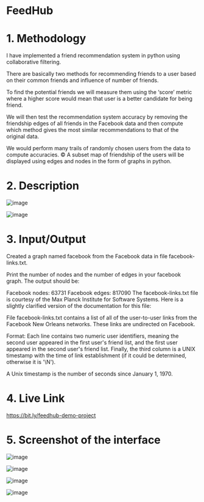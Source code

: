 
# FeedHub

# 1. Methodology 

I have implemented a friend recommendation system in python using collaborative filtering.

There are basically two methods for recommending friends to a user based on their common
friends and influence of number of friends.

To find the potential friends we will measure them using the ‘score’ metric where a higher score would
mean that user is a better candidate for being friend.

We will then test the recommendation system accuracy by removing the friendship edges of all friends in
the Facebook data and then compute which method gives the most similar recommendations to that of the
original data.


We would perform many trails of randomly chosen users from the data to compute accuracies.
© A subset map of friendship of the users will be displayed using edges and nodes in the form of graphs in
python.



# 2. Description

![image](https://user-images.githubusercontent.com/55930740/208229853-ba6d7fea-0a7b-436b-bec0-a38947e5f443.png)

![image](https://user-images.githubusercontent.com/55930740/208230171-fcdb4f3a-8a43-440c-8f7d-62818c1713ff.png)


# 3. Input/Output



Created a graph named facebook from the Facebook data in file facebook-links.txt.

Print the number of nodes and the number of edges in your facebook graph. The output should be:

Facebook nodes: 63731
Facebook edges: 817090
The facebook-links.txt file is courtesy of the Max Planck Institute for Software Systems. Here is a slightly clarified version of the documentation for this file:

  File facebook-links.txt contains a list of all of the user-to-user links from the Facebook New Orleans networks. These links are undirected on Facebook.

  Format: Each line contains two numeric user identifiers, meaning the second user appeared in the first user's friend list, and the first user appeared in the second            user's friend list. Finally, the third column is a UNIX timestamp with the time of link establishment (if it could be determined, otherwise it is '\N').

A Unix timestamp is the number of seconds since January 1, 1970.


# 4. Live Link 

https://bit.ly/feedhub-demo-project


# 5. Screenshot of the interface

![image](https://user-images.githubusercontent.com/55930740/208245333-e8393840-1f01-4c47-bacf-e6ec0a2968af.png)

![image](https://user-images.githubusercontent.com/55930740/208245343-e335419a-186c-4d6f-a15e-dda082d536a0.png)

![image](https://user-images.githubusercontent.com/55930740/208229474-e13aff67-a9b2-454c-9f9e-df8e48a1d42d.png)

![image](https://user-images.githubusercontent.com/55930740/208229487-d85cb452-d8e7-4ff6-aacf-63ccefa1b9af.png)


